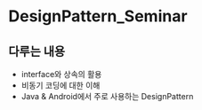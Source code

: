 # DesignPattern_Seminar

## 다루는 내용
* interface와 상속의 활용
* 비동기 코딩에 대한 이해
* Java & Android에서 주로 사용하는 DesignPattern 
